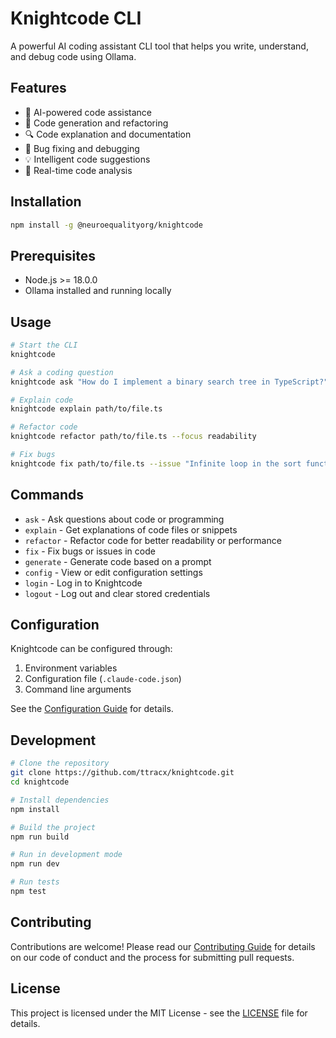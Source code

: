 # Knightcode CLI

A powerful AI coding assistant CLI tool that helps you write, understand, and debug code using Ollama.

## Features

- 🤖 AI-powered code assistance
- 📝 Code generation and refactoring
- 🔍 Code explanation and documentation
- 🐛 Bug fixing and debugging
- 💡 Intelligent code suggestions
- 🔄 Real-time code analysis

## Installation

```bash
npm install -g @neuroequalityorg/knightcode
```

## Prerequisites

- Node.js >= 18.0.0
- Ollama installed and running locally

## Usage

```bash
# Start the CLI
knightcode

# Ask a coding question
knightcode ask "How do I implement a binary search tree in TypeScript?"

# Explain code
knightcode explain path/to/file.ts

# Refactor code
knightcode refactor path/to/file.ts --focus readability

# Fix bugs
knightcode fix path/to/file.ts --issue "Infinite loop in the sort function"
```

## Commands

- `ask` - Ask questions about code or programming
- `explain` - Get explanations of code files or snippets
- `refactor` - Refactor code for better readability or performance
- `fix` - Fix bugs or issues in code
- `generate` - Generate code based on a prompt
- `config` - View or edit configuration settings
- `login` - Log in to Knightcode
- `logout` - Log out and clear stored credentials

## Configuration

Knightcode can be configured through:

1. Environment variables
2. Configuration file (`.claude-code.json`)
3. Command line arguments

See the [Configuration Guide](docs/configuration.md) for details.

## Development

```bash
# Clone the repository
git clone https://github.com/ttracx/knightcode.git
cd knightcode

# Install dependencies
npm install

# Build the project
npm run build

# Run in development mode
npm run dev

# Run tests
npm test
```

## Contributing

Contributions are welcome! Please read our [Contributing Guide](CONTRIBUTING.md) for details on our code of conduct and the process for submitting pull requests.

## License

This project is licensed under the MIT License - see the [LICENSE](LICENSE.md) file for details.
